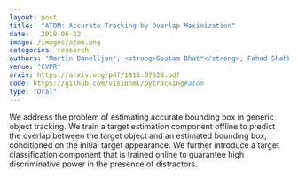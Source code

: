 ```yaml
---
layout: post
title:  "ATOM: Accurate Tracking by Overlap Maximization"
date:   2019-06-22
image: /images/atom.png
categories: research
authors: "Martin Danelljan*, <strong>Goutam Bhat*</strong>, Fahad Shahbaz Khan, Michael Felsberg"
venue: "CVPR"
arxiv: https://arxiv.org/pdf/1811.07628.pdf
code: https://github.com/visionml/pytracking#atom
type: "Oral"
---
```


We address the problem of estimating accurate bounding box in generic object tracking. We train a target estimation component offline to predict the overlap between the target object and an estimated
bounding box, conditioned on the initial target appearance. We further introduce a target classification component that is trained online to guarantee high discriminative power in the presence of distractors. 
